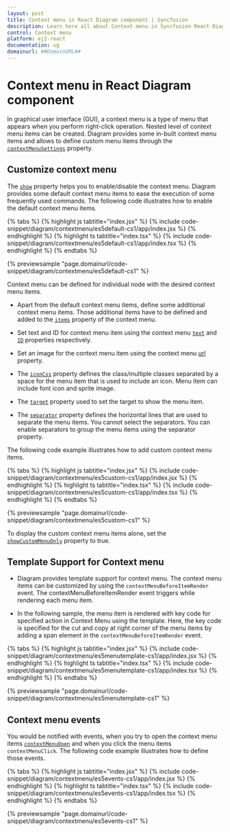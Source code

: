 ```yaml
---
layout: post
title: Context menu in React Diagram component | Syncfusion
description: Learn here all about Context menu in Syncfusion React Diagram component of Syncfusion Essential JS 2 and more.
control: Context menu 
platform: ej2-react
documentation: ug
domainurl: ##DomainURL##
---
```


# Context menu in React Diagram component

<!-- markdownlint-disable MD010 -->

In graphical user interface (GUI), a context menu is a type of menu that appears when you perform right-click operation. Nested level of context menu items can be created.
Diagram provides some in-built context menu items and allows to define custom menu items through the [`contextMenuSettings`](https://ej2.syncfusion.com/react/documentation/api/diagram#contextMenuSettings) property.

## Customize context menu

The [`show`](https://ej2.syncfusion.com/react/documentation/api/diagram/contextMenuSettings#show-boolean) property helps you to enable/disable the context menu. Diagram provides some default context menu items to ease the execution of some frequently used commands.
The following code illustrates how to enable the default context menu items.

{% tabs %}
{% highlight js tabtitle="index.jsx" %}
{% include code-snippet/diagram/contextmenu/es5default-cs1/app/index.jsx %}
{% endhighlight %}
{% highlight ts tabtitle="index.tsx" %}
{% include code-snippet/diagram/contextmenu/es5default-cs1/app/index.tsx %}
{% endhighlight %}
{% endtabs %}

 {% previewsample "page.domainurl/code-snippet/diagram/contextmenu/es5default-cs1" %}

Context menu can be defined for individual node with the desired context menu items.

* Apart from the default context menu items, define some additional context menu items. Those additional items have to be defined and added to the [`items`](https://ej2.syncfusion.com/react/documentation/api/diagram/contextMenuSettingsModel#items) property of the context menu.

* Set text and ID for context menu item using the context menu [`text`](https://ej2.syncfusion.com/react/documentation/api/diagram/contextMenuItemModel#text-string) and [`ID`](https://ej2.syncfusion.com/react/documentation/api/diagram/contextMenuItemModel#id-string) properties respectively.

* Set an image for the context menu item using the context menu [url](https://ej2.syncfusion.com/react/documentation/api/diagram/contextMenuItemModel#url) property.

* The [`iconCss`](https://ej2.syncfusion.com/react/documentation/api/diagram/contextMenuItemModel#iconCss-string) property defines the class/multiple classes separated by a space for the menu item that is used to include an icon. Menu item can include font icon and sprite image.

* The [`target`](https://ej2.syncfusion.com/react/documentation/api/diagram/contextMenuItemModel#target-string) property used to set the target to show the menu item.

* The [`separator`](https://ej2.syncfusion.com/react/documentation/api/diagram/contextMenuItemModel#separator-boolean) property defines the horizontal lines that are used to separate the menu items. You cannot select the separators. You can enable separators to group the menu items using the separator property.

The following code example illustrates how to add custom context menu items.

{% tabs %}
{% highlight js tabtitle="index.jsx" %}
{% include code-snippet/diagram/contextmenu/es5custom-cs1/app/index.jsx %}
{% endhighlight %}
{% highlight ts tabtitle="index.tsx" %}
{% include code-snippet/diagram/contextmenu/es5custom-cs1/app/index.tsx %}
{% endhighlight %}
{% endtabs %}

 {% previewsample "page.domainurl/code-snippet/diagram/contextmenu/es5custom-cs1" %}

To display the custom context menu items alone, set  the [`showCustomMenuOnly`](https://ej2.syncfusion.com/react/documentation/api/diagram/contextMenuSettingsModel#showCustomMenuOnly) property to true.

## Template Support for Context menu

* Diagram provides template support for context menu. The context menu items can be customized by using the `contextMenuBeforeItemRender` event. The contextMenuBeforeItemRender event triggers while rendering each menu item.

* In the following sample, the menu item is rendered with key code for specified action in Context Menu using the template. Here, the key code is specified for the cut and copy at right corner of the menu items by adding a span element in the `contextMenuBeforeItemRender` event.

{% tabs %}
{% highlight js tabtitle="index.jsx" %}
{% include code-snippet/diagram/contextmenu/es5menutemplate-cs1/app/index.jsx %}
{% endhighlight %}
{% highlight ts tabtitle="index.tsx" %}
{% include code-snippet/diagram/contextmenu/es5menutemplate-cs1/app/index.tsx %}
{% endhighlight %}
{% endtabs %}

 {% previewsample "page.domainurl/code-snippet/diagram/contextmenu/es5menutemplate-cs1" %}

## Context menu events

You would be notified with events, when you try to open the context menu items [`contextMenuOpen`](https://ej2.syncfusion.com/react/documentation/api/diagram#contextmenuopen) and when you click the menu items `contextMenuClick`.
The following code example illustrates how to define those events.

{% tabs %}
{% highlight js tabtitle="index.jsx" %}
{% include code-snippet/diagram/contextmenu/es5events-cs1/app/index.jsx %}
{% endhighlight %}
{% highlight ts tabtitle="index.tsx" %}
{% include code-snippet/diagram/contextmenu/es5events-cs1/app/index.tsx %}
{% endhighlight %}
{% endtabs %}

 {% previewsample "page.domainurl/code-snippet/diagram/contextmenu/es5events-cs1" %}